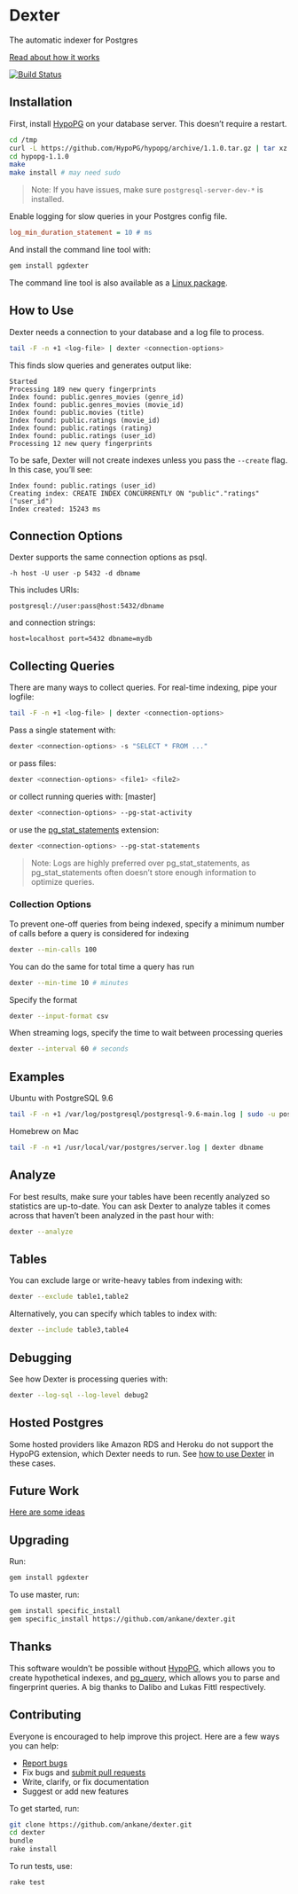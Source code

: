 # Dexter

The automatic indexer for Postgres

[Read about how it works](https://medium.com/@ankane/introducing-dexter-the-automatic-indexer-for-postgres-5f8fa8b28f27)

[![Build Status](https://travis-ci.org/ankane/dexter.svg?branch=master)](https://travis-ci.org/ankane/dexter)

## Installation

First, install [HypoPG](https://github.com/HypoPG/hypopg) on your database server. This doesn’t require a restart.

```sh
cd /tmp
curl -L https://github.com/HypoPG/hypopg/archive/1.1.0.tar.gz | tar xz
cd hypopg-1.1.0
make
make install # may need sudo
```

> Note: If you have issues, make sure `postgresql-server-dev-*` is installed.

Enable logging for slow queries in your Postgres config file.

```ini
log_min_duration_statement = 10 # ms
```

And install the command line tool with:

```sh
gem install pgdexter
```

The command line tool is also available as a [Linux package](guides/Linux.md).

## How to Use

Dexter needs a connection to your database and a log file to process.

```sh
tail -F -n +1 <log-file> | dexter <connection-options>
```

This finds slow queries and generates output like:

```
Started
Processing 189 new query fingerprints
Index found: public.genres_movies (genre_id)
Index found: public.genres_movies (movie_id)
Index found: public.movies (title)
Index found: public.ratings (movie_id)
Index found: public.ratings (rating)
Index found: public.ratings (user_id)
Processing 12 new query fingerprints
```

To be safe, Dexter will not create indexes unless you pass the `--create` flag. In this case, you’ll see:

```
Index found: public.ratings (user_id)
Creating index: CREATE INDEX CONCURRENTLY ON "public"."ratings" ("user_id")
Index created: 15243 ms
```

## Connection Options

Dexter supports the same connection options as psql.

```
-h host -U user -p 5432 -d dbname
```

This includes URIs:

```
postgresql://user:pass@host:5432/dbname
```

and connection strings:

```
host=localhost port=5432 dbname=mydb
```

## Collecting Queries

There are many ways to collect queries. For real-time indexing, pipe your logfile:

```sh
tail -F -n +1 <log-file> | dexter <connection-options>
```

Pass a single statement with:

```sh
dexter <connection-options> -s "SELECT * FROM ..."
```

or pass files:

```sh
dexter <connection-options> <file1> <file2>
```

or collect running queries with: [master]

```sh
dexter <connection-options> --pg-stat-activity
```

or use the [pg_stat_statements](https://www.postgresql.org/docs/current/static/pgstatstatements.html) extension:

```sh
dexter <connection-options> --pg-stat-statements
```

> Note: Logs are highly preferred over pg_stat_statements, as pg_stat_statements often doesn’t store enough information to optimize queries.

### Collection Options

To prevent one-off queries from being indexed, specify a minimum number of calls before a query is considered for indexing

```sh
dexter --min-calls 100
```

You can do the same for total time a query has run

```sh
dexter --min-time 10 # minutes
```

Specify the format

```sh
dexter --input-format csv
```

When streaming logs, specify the time to wait between processing queries

```sh
dexter --interval 60 # seconds
```

## Examples

Ubuntu with PostgreSQL 9.6

```sh
tail -F -n +1 /var/log/postgresql/postgresql-9.6-main.log | sudo -u postgres dexter dbname
```

Homebrew on Mac

```sh
tail -F -n +1 /usr/local/var/postgres/server.log | dexter dbname
```

## Analyze

For best results, make sure your tables have been recently analyzed so statistics are up-to-date. You can ask Dexter to analyze tables it comes across that haven’t been analyzed in the past hour with:

```sh
dexter --analyze
```

## Tables

You can exclude large or write-heavy tables from indexing with:

```sh
dexter --exclude table1,table2
```

Alternatively, you can specify which tables to index with:

```sh
dexter --include table3,table4
```

## Debugging

See how Dexter is processing queries with:

```sh
dexter --log-sql --log-level debug2
```

## Hosted Postgres

Some hosted providers like Amazon RDS and Heroku do not support the HypoPG extension, which Dexter needs to run. See [how to use Dexter](guides/Hosted-Postgres.md) in these cases.

## Future Work

[Here are some ideas](https://github.com/ankane/dexter/issues/1)

## Upgrading

Run:

```sh
gem install pgdexter
```

To use master, run:

```sh
gem install specific_install
gem specific_install https://github.com/ankane/dexter.git
```

## Thanks

This software wouldn’t be possible without [HypoPG](https://github.com/dalibo/hypopg), which allows you to create hypothetical indexes, and [pg_query](https://github.com/lfittl/pg_query), which allows you to parse and fingerprint queries. A big thanks to Dalibo and Lukas Fittl respectively.

## Contributing

Everyone is encouraged to help improve this project. Here are a few ways you can help:

- [Report bugs](https://github.com/ankane/dexter/issues)
- Fix bugs and [submit pull requests](https://github.com/ankane/dexter/pulls)
- Write, clarify, or fix documentation
- Suggest or add new features

To get started, run:

```sh
git clone https://github.com/ankane/dexter.git
cd dexter
bundle
rake install
```

To run tests, use:

```sh
rake test
```
